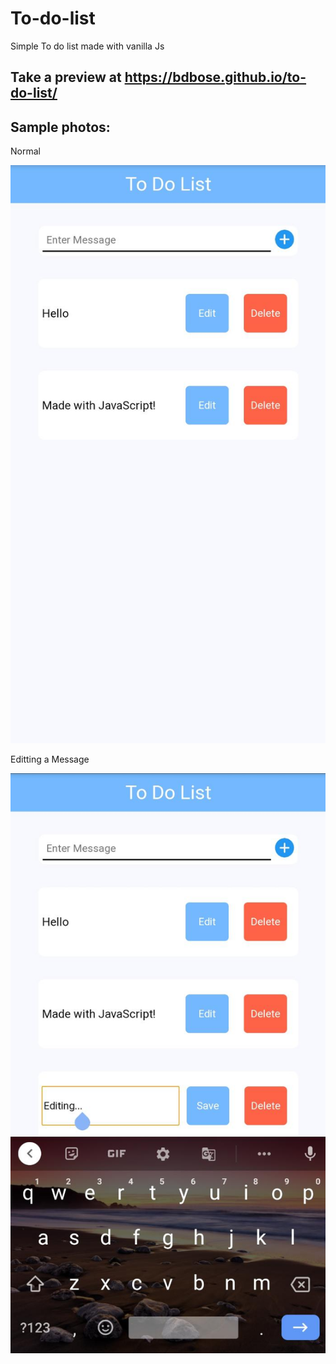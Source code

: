 # To-do-list
Simple To do list made with vanilla Js

## Take a preview at https://bdbose.github.io/to-do-list/

## Sample photos:

Normal

![](img/sample1.jpeg)

Editting a Message

![](img/saample2.jpeg)
